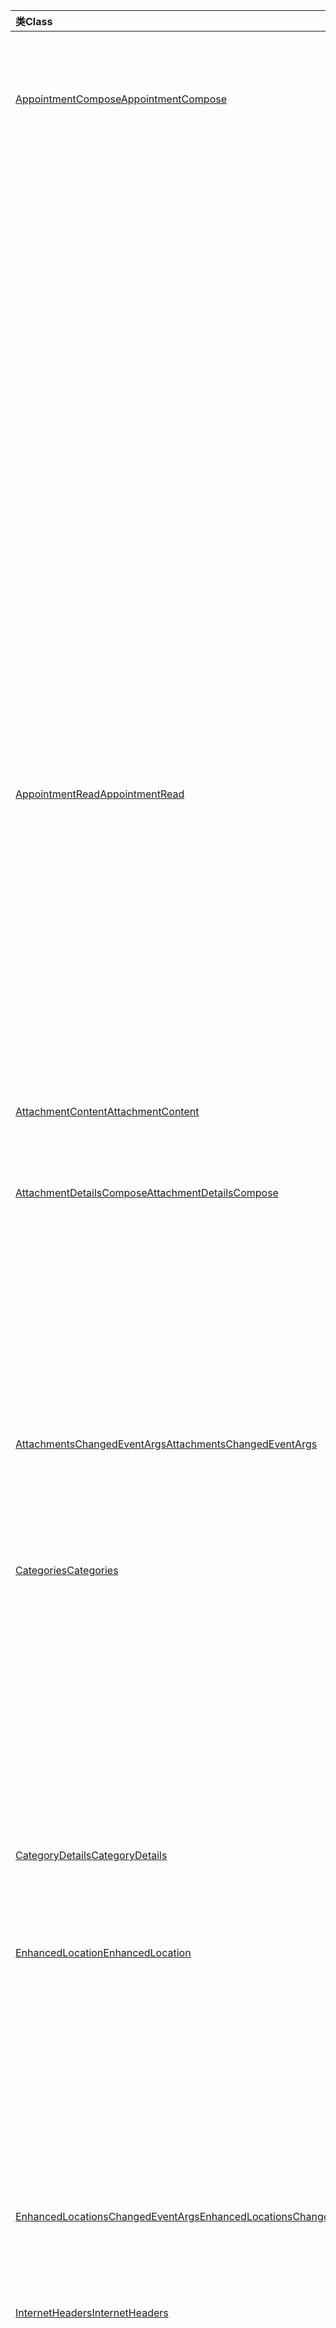 | <span data-ttu-id="2f492-101">类</span><span class="sxs-lookup"><span data-stu-id="2f492-101">Class</span></span> | <span data-ttu-id="2f492-102">域</span><span class="sxs-lookup"><span data-stu-id="2f492-102">Fields</span></span> | <span data-ttu-id="2f492-103">说明</span><span class="sxs-lookup"><span data-stu-id="2f492-103">Description</span></span> |
|:---|:---|:---|
|[<span data-ttu-id="2f492-104">AppointmentCompose</span><span class="sxs-lookup"><span data-stu-id="2f492-104">AppointmentCompose</span></span>](/javascript/api/outlook/outlook.appointmentcompose)|[<span data-ttu-id="2f492-105">addFileAttachmentFromBase64Async (base64File： string， attachmentName： string， options？： Office.AsyncContextOptions & { isInline： boolean }， callback？： (asyncResult： Office.AsyncResult <string>) => void) </span><span class="sxs-lookup"><span data-stu-id="2f492-105">addFileAttachmentFromBase64Async(base64File: string, attachmentName: string, options?: Office.AsyncContextOptions &  { isInline: boolean }, callback?: (asyncResult: Office.AsyncResult<string>) => void)</span></span>](/javascript/api/outlook/outlook.appointmentcompose#addfileattachmentfrombase64async-base64file--attachmentname--options--isinline--callback--asyncresult-)|<span data-ttu-id="2f492-106">将文件作为附件添加到邮件或约会。</span><span class="sxs-lookup"><span data-stu-id="2f492-106">Adds a file to a message or appointment as an attachment.</span></span>|
||[<span data-ttu-id="2f492-107">categories</span><span class="sxs-lookup"><span data-stu-id="2f492-107">categories</span></span>](/javascript/api/outlook/outlook.appointmentcompose#categories)|<span data-ttu-id="2f492-108">获取一个对象，该对象提供用于管理项目类别的方法。</span><span class="sxs-lookup"><span data-stu-id="2f492-108">Gets an object that provides methods for managing the item's categories.</span></span>|
||[<span data-ttu-id="2f492-109">enhancedLocation</span><span class="sxs-lookup"><span data-stu-id="2f492-109">enhancedLocation</span></span>](/javascript/api/outlook/outlook.appointmentcompose#enhancedlocation)|<span data-ttu-id="2f492-110">获取或设置约会的位置。</span><span class="sxs-lookup"><span data-stu-id="2f492-110">Gets or sets the locations of the appointment.</span></span>|
||[<span data-ttu-id="2f492-111">getAttachmentContentAsync (attachmentId： string， options？： Office.AsyncContextOptions， callback？： (asyncResult： Office.AsyncResult <AttachmentContent>) => void) </span><span class="sxs-lookup"><span data-stu-id="2f492-111">getAttachmentContentAsync(attachmentId: string, options?: Office.AsyncContextOptions, callback?: (asyncResult: Office.AsyncResult<AttachmentContent>) => void)</span></span>](/javascript/api/outlook/outlook.appointmentcompose#getattachmentcontentasync-attachmentid--options--callback--asyncresult-)|<span data-ttu-id="2f492-112">从邮件或约会获取附件，并作为对象 `AttachmentContent` 返回。</span><span class="sxs-lookup"><span data-stu-id="2f492-112">Gets an attachment from a message or appointment and returns it as an `AttachmentContent` object.</span></span>|
||<span data-ttu-id="2f492-113">[getAttachmentsAsync (选项？： Office.AsyncContextOptions， callback？： (asyncResult： Office.AsyncResult<AttachmentDetailsCompose[]>) => void) ](/javascript/api/outlook/outlook.appointmentcompose#getattachmentsasync-options--callback--asyncresult-)</span><span class="sxs-lookup"><span data-stu-id="2f492-113">[getAttachmentsAsync(options?: Office.AsyncContextOptions, callback?: (asyncResult: Office.AsyncResult<AttachmentDetailsCompose[]>) => void)](/javascript/api/outlook/outlook.appointmentcompose#getattachmentsasync-options--callback--asyncresult-)</span></span>|<span data-ttu-id="2f492-114">获取项目的附件作为数组。</span><span class="sxs-lookup"><span data-stu-id="2f492-114">Gets the item's attachments as an array.</span></span>|
||[<span data-ttu-id="2f492-115">getItemIdAsync (回调： (asyncResult： Office.AsyncResult) <string> => void) </span><span class="sxs-lookup"><span data-stu-id="2f492-115">getItemIdAsync(callback: (asyncResult: Office.AsyncResult<string>) => void)</span></span>](/javascript/api/outlook/outlook.appointmentcompose#getitemidasync-callback--asyncresult-)|<span data-ttu-id="2f492-116">异步获取已保存项目的 ID。</span><span class="sxs-lookup"><span data-stu-id="2f492-116">Asynchronously gets the ID of a saved item.</span></span>|
||[<span data-ttu-id="2f492-117">getItemIdAsync (选项：Office.AsyncContextOptions，回调： (asyncResult： Office.AsyncResult) <string> => void) </span><span class="sxs-lookup"><span data-stu-id="2f492-117">getItemIdAsync(options: Office.AsyncContextOptions, callback: (asyncResult: Office.AsyncResult<string>) => void)</span></span>](/javascript/api/outlook/outlook.appointmentcompose#getitemidasync-options--callback--asyncresult-)|<span data-ttu-id="2f492-118">异步获取已保存项目的 ID。</span><span class="sxs-lookup"><span data-stu-id="2f492-118">Asynchronously gets the ID of a saved item.</span></span>|
||[<span data-ttu-id="2f492-119">getSharedPropertiesAsync (回调： (asyncResult： Office.AsyncResult <SharedProperties>) => void) </span><span class="sxs-lookup"><span data-stu-id="2f492-119">getSharedPropertiesAsync(callback: (asyncResult: Office.AsyncResult<SharedProperties>) => void)</span></span>](/javascript/api/outlook/outlook.appointmentcompose#getsharedpropertiesasync-callback--asyncresult-)|<span data-ttu-id="2f492-120">获取共享文件夹中约会或邮件的属性。</span><span class="sxs-lookup"><span data-stu-id="2f492-120">Gets the properties of an appointment or message in a shared folder.</span></span>|
||[<span data-ttu-id="2f492-121">getSharedPropertiesAsync (选项：Office.AsyncContextOptions，回调： (asyncResult： Office.AsyncResult <SharedProperties>) => void) </span><span class="sxs-lookup"><span data-stu-id="2f492-121">getSharedPropertiesAsync(options: Office.AsyncContextOptions, callback: (asyncResult: Office.AsyncResult<SharedProperties>) => void)</span></span>](/javascript/api/outlook/outlook.appointmentcompose#getsharedpropertiesasync-options--callback--asyncresult-)|<span data-ttu-id="2f492-122">获取共享文件夹中约会或邮件的属性。</span><span class="sxs-lookup"><span data-stu-id="2f492-122">Gets the properties of an appointment or message in a shared folder.</span></span>|
|[<span data-ttu-id="2f492-123">AppointmentRead</span><span class="sxs-lookup"><span data-stu-id="2f492-123">AppointmentRead</span></span>](/javascript/api/outlook/outlook.appointmentread)|[<span data-ttu-id="2f492-124">categories</span><span class="sxs-lookup"><span data-stu-id="2f492-124">categories</span></span>](/javascript/api/outlook/outlook.appointmentread#categories)|<span data-ttu-id="2f492-125">获取一个对象，该对象提供用于管理项目类别的方法。</span><span class="sxs-lookup"><span data-stu-id="2f492-125">Gets an object that provides methods for managing the item's categories.</span></span>|
||[<span data-ttu-id="2f492-126">enhancedLocation</span><span class="sxs-lookup"><span data-stu-id="2f492-126">enhancedLocation</span></span>](/javascript/api/outlook/outlook.appointmentread#enhancedlocation)|<span data-ttu-id="2f492-127">获取约会的位置。</span><span class="sxs-lookup"><span data-stu-id="2f492-127">Gets the locations of an appointment.</span></span>|
||[<span data-ttu-id="2f492-128">getAttachmentContentAsync (attachmentId： string， options？： Office.AsyncContextOptions， callback？： (asyncResult： Office.AsyncResult <AttachmentContent>) => void) </span><span class="sxs-lookup"><span data-stu-id="2f492-128">getAttachmentContentAsync(attachmentId: string, options?: Office.AsyncContextOptions, callback?: (asyncResult: Office.AsyncResult<AttachmentContent>) => void)</span></span>](/javascript/api/outlook/outlook.appointmentread#getattachmentcontentasync-attachmentid--options--callback--asyncresult-)|<span data-ttu-id="2f492-129">从邮件或约会获取附件，并作为对象 `AttachmentContent` 返回。</span><span class="sxs-lookup"><span data-stu-id="2f492-129">Gets an attachment from a message or appointment and returns it as an `AttachmentContent` object.</span></span>|
||[<span data-ttu-id="2f492-130">getSharedPropertiesAsync (回调： (asyncResult： Office.AsyncResult <SharedProperties>) => void) </span><span class="sxs-lookup"><span data-stu-id="2f492-130">getSharedPropertiesAsync(callback: (asyncResult: Office.AsyncResult<SharedProperties>) => void)</span></span>](/javascript/api/outlook/outlook.appointmentread#getsharedpropertiesasync-callback--asyncresult-)|<span data-ttu-id="2f492-131">获取共享文件夹中约会或邮件的属性。</span><span class="sxs-lookup"><span data-stu-id="2f492-131">Gets the properties of an appointment or message in a shared folder.</span></span>|
||[<span data-ttu-id="2f492-132">getSharedPropertiesAsync (选项：Office.AsyncContextOptions，回调： (asyncResult： Office.AsyncResult <SharedProperties>) => void) </span><span class="sxs-lookup"><span data-stu-id="2f492-132">getSharedPropertiesAsync(options: Office.AsyncContextOptions, callback: (asyncResult: Office.AsyncResult<SharedProperties>) => void)</span></span>](/javascript/api/outlook/outlook.appointmentread#getsharedpropertiesasync-options--callback--asyncresult-)|<span data-ttu-id="2f492-133">获取共享文件夹中约会或邮件的属性。</span><span class="sxs-lookup"><span data-stu-id="2f492-133">Gets the properties of an appointment or message in a shared folder.</span></span>|
|[<span data-ttu-id="2f492-134">AttachmentContent</span><span class="sxs-lookup"><span data-stu-id="2f492-134">AttachmentContent</span></span>](/javascript/api/outlook/outlook.attachmentcontent)|[<span data-ttu-id="2f492-135">content</span><span class="sxs-lookup"><span data-stu-id="2f492-135">content</span></span>](/javascript/api/outlook/outlook.attachmentcontent#content)|<span data-ttu-id="2f492-136">作为字符串的附件内容。</span><span class="sxs-lookup"><span data-stu-id="2f492-136">The content of an attachment as a string.</span></span>|
||[<span data-ttu-id="2f492-137">format</span><span class="sxs-lookup"><span data-stu-id="2f492-137">format</span></span>](/javascript/api/outlook/outlook.attachmentcontent#format)|<span data-ttu-id="2f492-138">用于附件内容的字符串格式。</span><span class="sxs-lookup"><span data-stu-id="2f492-138">The string format to use for an attachment's content.</span></span>|
|[<span data-ttu-id="2f492-139">AttachmentDetailsCompose</span><span class="sxs-lookup"><span data-stu-id="2f492-139">AttachmentDetailsCompose</span></span>](/javascript/api/outlook/outlook.attachmentdetailscompose)|[<span data-ttu-id="2f492-140">attachmentType</span><span class="sxs-lookup"><span data-stu-id="2f492-140">attachmentType</span></span>](/javascript/api/outlook/outlook.attachmentdetailscompose#attachmenttype)|<span data-ttu-id="2f492-141">获取一个指示附件类型的值。</span><span class="sxs-lookup"><span data-stu-id="2f492-141">Gets a value that indicates the type of an attachment.</span></span>|
||[<span data-ttu-id="2f492-142">id</span><span class="sxs-lookup"><span data-stu-id="2f492-142">id</span></span>](/javascript/api/outlook/outlook.attachmentdetailscompose#id)|<span data-ttu-id="2f492-143">获取附件的索引。</span><span class="sxs-lookup"><span data-stu-id="2f492-143">Gets the index of the attachment.</span></span>|
||[<span data-ttu-id="2f492-144">isInline</span><span class="sxs-lookup"><span data-stu-id="2f492-144">isInline</span></span>](/javascript/api/outlook/outlook.attachmentdetailscompose#isinline)|<span data-ttu-id="2f492-145">获取指示是否应在项目正文中显示附件的值。</span><span class="sxs-lookup"><span data-stu-id="2f492-145">Gets a value that indicates whether the attachment should be displayed in the body of the item.</span></span>|
||[<span data-ttu-id="2f492-146">名称</span><span class="sxs-lookup"><span data-stu-id="2f492-146">name</span></span>](/javascript/api/outlook/outlook.attachmentdetailscompose#name)|<span data-ttu-id="2f492-147">获取附件的名称。</span><span class="sxs-lookup"><span data-stu-id="2f492-147">Gets the name of the attachment.</span></span>|
||[<span data-ttu-id="2f492-148">size</span><span class="sxs-lookup"><span data-stu-id="2f492-148">size</span></span>](/javascript/api/outlook/outlook.attachmentdetailscompose#size)|<span data-ttu-id="2f492-149">获取以字节为单位的附件大小。</span><span class="sxs-lookup"><span data-stu-id="2f492-149">Gets the size of the attachment in bytes.</span></span>|
||[<span data-ttu-id="2f492-150">url</span><span class="sxs-lookup"><span data-stu-id="2f492-150">url</span></span>](/javascript/api/outlook/outlook.attachmentdetailscompose#url)|<span data-ttu-id="2f492-151">获取附件的 URL（如果其类型为 `MailboxEnums.AttachmentType.Cloud` 。</span><span class="sxs-lookup"><span data-stu-id="2f492-151">Gets the url of the attachment if its type is `MailboxEnums.AttachmentType.Cloud`.</span></span>|
|[<span data-ttu-id="2f492-152">AttachmentsChangedEventArgs</span><span class="sxs-lookup"><span data-stu-id="2f492-152">AttachmentsChangedEventArgs</span></span>](/javascript/api/outlook/outlook.attachmentschangedeventargs)|[<span data-ttu-id="2f492-153">attachmentDetails</span><span class="sxs-lookup"><span data-stu-id="2f492-153">attachmentDetails</span></span>](/javascript/api/outlook/outlook.attachmentschangedeventargs#attachmentdetails)||
||[<span data-ttu-id="2f492-154">attachmentStatus</span><span class="sxs-lookup"><span data-stu-id="2f492-154">attachmentStatus</span></span>](/javascript/api/outlook/outlook.attachmentschangedeventargs#attachmentstatus)|<span data-ttu-id="2f492-155">获取附件是已添加还是已删除。</span><span class="sxs-lookup"><span data-stu-id="2f492-155">Gets whether the attachments were added or removed.</span></span>|
||[<span data-ttu-id="2f492-156">type</span><span class="sxs-lookup"><span data-stu-id="2f492-156">type</span></span>](/javascript/api/outlook/outlook.attachmentschangedeventargs#type)|<span data-ttu-id="2f492-157">获取事件的类型。</span><span class="sxs-lookup"><span data-stu-id="2f492-157">Gets the type of the event.</span></span>|
|[<span data-ttu-id="2f492-158">Categories</span><span class="sxs-lookup"><span data-stu-id="2f492-158">Categories</span></span>](/javascript/api/outlook/outlook.categories)|<span data-ttu-id="2f492-159">[addAsync (类别： string[]， options？： Office.AsyncContextOptions， callback？： (asyncResult： Office.AsyncResult <void>) => void) ](/javascript/api/outlook/outlook.categories#addasync-categories--options--callback--asyncresult-)</span><span class="sxs-lookup"><span data-stu-id="2f492-159">[addAsync(categories: string[], options?: Office.AsyncContextOptions, callback?: (asyncResult: Office.AsyncResult<void>) => void)](/javascript/api/outlook/outlook.categories#addasync-categories--options--callback--asyncresult-)</span></span>|<span data-ttu-id="2f492-160">向项目添加类别。</span><span class="sxs-lookup"><span data-stu-id="2f492-160">Adds categories to an item.</span></span>|
||<span data-ttu-id="2f492-161">[getAsync (： (asyncResult： Office.AsyncResult<CategoryDetails[]>) => void) ](/javascript/api/outlook/outlook.categories#getasync-callback--asyncresult-)</span><span class="sxs-lookup"><span data-stu-id="2f492-161">[getAsync(callback: (asyncResult: Office.AsyncResult<CategoryDetails[]>) => void)](/javascript/api/outlook/outlook.categories#getasync-callback--asyncresult-)</span></span>|<span data-ttu-id="2f492-162">获取项目的类别。</span><span class="sxs-lookup"><span data-stu-id="2f492-162">Gets an item's categories.</span></span>|
||<span data-ttu-id="2f492-163">[getAsync (选项： Office.AsyncContextOptions， callback： (asyncResult： Office.AsyncResult<CategoryDetails[]>) => void) ](/javascript/api/outlook/outlook.categories#getasync-options--callback--asyncresult-)</span><span class="sxs-lookup"><span data-stu-id="2f492-163">[getAsync(options: Office.AsyncContextOptions, callback: (asyncResult: Office.AsyncResult<CategoryDetails[]>) => void)](/javascript/api/outlook/outlook.categories#getasync-options--callback--asyncresult-)</span></span>|<span data-ttu-id="2f492-164">获取项目的类别。</span><span class="sxs-lookup"><span data-stu-id="2f492-164">Gets an item's categories.</span></span>|
||<span data-ttu-id="2f492-165">[removeAsync (categories： string[]， options？： Office.AsyncContextOptions， callback？： (asyncResult： Office.AsyncResult <void>) => void) ](/javascript/api/outlook/outlook.categories#removeasync-categories--options--callback--asyncresult-)</span><span class="sxs-lookup"><span data-stu-id="2f492-165">[removeAsync(categories: string[], options?: Office.AsyncContextOptions, callback?: (asyncResult: Office.AsyncResult<void>) => void)](/javascript/api/outlook/outlook.categories#removeasync-categories--options--callback--asyncresult-)</span></span>|<span data-ttu-id="2f492-166">从项目中删除类别。</span><span class="sxs-lookup"><span data-stu-id="2f492-166">Removes categories from an item.</span></span>|
|[<span data-ttu-id="2f492-167">CategoryDetails</span><span class="sxs-lookup"><span data-stu-id="2f492-167">CategoryDetails</span></span>](/javascript/api/outlook/outlook.categorydetails)|[<span data-ttu-id="2f492-168">color</span><span class="sxs-lookup"><span data-stu-id="2f492-168">color</span></span>](/javascript/api/outlook/outlook.categorydetails#color)|<span data-ttu-id="2f492-169">类别的颜色。</span><span class="sxs-lookup"><span data-stu-id="2f492-169">The color of the category.</span></span>|
||[<span data-ttu-id="2f492-170">displayName</span><span class="sxs-lookup"><span data-stu-id="2f492-170">displayName</span></span>](/javascript/api/outlook/outlook.categorydetails#displayname)|<span data-ttu-id="2f492-171">类别的名称。</span><span class="sxs-lookup"><span data-stu-id="2f492-171">The name of the category.</span></span>|
|[<span data-ttu-id="2f492-172">EnhancedLocation</span><span class="sxs-lookup"><span data-stu-id="2f492-172">EnhancedLocation</span></span>](/javascript/api/outlook/outlook.enhancedlocation)|<span data-ttu-id="2f492-173">[addAsync (locationIdentifiers： LocationIdentifier[]， options？： Office.AsyncContextOptions， callback？： (asyncResult： Office.AsyncResult <void>) => void) ](/javascript/api/outlook/outlook.enhancedlocation#addasync-locationidentifiers--options--callback--asyncresult-)</span><span class="sxs-lookup"><span data-stu-id="2f492-173">[addAsync(locationIdentifiers: LocationIdentifier[], options?: Office.AsyncContextOptions, callback?: (asyncResult: Office.AsyncResult<void>) => void)](/javascript/api/outlook/outlook.enhancedlocation#addasync-locationidentifiers--options--callback--asyncresult-)</span></span>|<span data-ttu-id="2f492-174">添加到与约会关联的位置集。</span><span class="sxs-lookup"><span data-stu-id="2f492-174">Adds to the set of locations associated with the appointment.</span></span>|
||<span data-ttu-id="2f492-175">[getAsync (选项？： Office.AsyncContextOptions， callback？： (asyncResult： Office.AsyncResult<LocationDetails[]>) => void) ](/javascript/api/outlook/outlook.enhancedlocation#getasync-options--callback--asyncresult-)</span><span class="sxs-lookup"><span data-stu-id="2f492-175">[getAsync(options?: Office.AsyncContextOptions, callback?: (asyncResult: Office.AsyncResult<LocationDetails[]>) => void)](/javascript/api/outlook/outlook.enhancedlocation#getasync-options--callback--asyncresult-)</span></span>|<span data-ttu-id="2f492-176">获取与约会关联的位置集。</span><span class="sxs-lookup"><span data-stu-id="2f492-176">Gets the set of locations associated with the appointment.</span></span>|
||<span data-ttu-id="2f492-177">[removeAsync (locationIdentifiers： LocationIdentifier[]， options？： Office.AsyncContextOptions， callback？： (asyncResult： Office.AsyncResult <void>) => void) ](/javascript/api/outlook/outlook.enhancedlocation#removeasync-locationidentifiers--options--callback--asyncresult-)</span><span class="sxs-lookup"><span data-stu-id="2f492-177">[removeAsync(locationIdentifiers: LocationIdentifier[], options?: Office.AsyncContextOptions, callback?: (asyncResult: Office.AsyncResult<void>) => void)](/javascript/api/outlook/outlook.enhancedlocation#removeasync-locationidentifiers--options--callback--asyncresult-)</span></span>|<span data-ttu-id="2f492-178">删除与约会关联的位置集。</span><span class="sxs-lookup"><span data-stu-id="2f492-178">Removes the set of locations associated with the appointment.</span></span>|
|[<span data-ttu-id="2f492-179">EnhancedLocationsChangedEventArgs</span><span class="sxs-lookup"><span data-stu-id="2f492-179">EnhancedLocationsChangedEventArgs</span></span>](/javascript/api/outlook/outlook.enhancedlocationschangedeventargs)|[<span data-ttu-id="2f492-180">enhancedLocations</span><span class="sxs-lookup"><span data-stu-id="2f492-180">enhancedLocations</span></span>](/javascript/api/outlook/outlook.enhancedlocationschangedeventargs#enhancedlocations)|<span data-ttu-id="2f492-181">获取增强位置集。</span><span class="sxs-lookup"><span data-stu-id="2f492-181">Gets the set of enhanced locations.</span></span>|
||[<span data-ttu-id="2f492-182">type</span><span class="sxs-lookup"><span data-stu-id="2f492-182">type</span></span>](/javascript/api/outlook/outlook.enhancedlocationschangedeventargs#type)|<span data-ttu-id="2f492-183">获取事件的类型。</span><span class="sxs-lookup"><span data-stu-id="2f492-183">Gets the type of the event.</span></span>|
|[<span data-ttu-id="2f492-184">InternetHeaders</span><span class="sxs-lookup"><span data-stu-id="2f492-184">InternetHeaders</span></span>](/javascript/api/outlook/outlook.internetheaders)|<span data-ttu-id="2f492-185">[getAsync (： string[]， options？： Office.AsyncContextOptions， callback？： (asyncResult： Office.AsyncResult <InternetHeaders>) => void) ](/javascript/api/outlook/outlook.internetheaders#getasync-names--options--callback--asyncresult-)</span><span class="sxs-lookup"><span data-stu-id="2f492-185">[getAsync(names: string[], options?: Office.AsyncContextOptions, callback?: (asyncResult: Office.AsyncResult<InternetHeaders>) => void)](/javascript/api/outlook/outlook.internetheaders#getasync-names--options--callback--asyncresult-)</span></span>|<span data-ttu-id="2f492-186">如果给定一组 Internet 标头名称，此方法将返回包含这些 Internet 标头及其值的字典。</span><span class="sxs-lookup"><span data-stu-id="2f492-186">Given an array of internet header names, this method returns a dictionary containing those internet headers and their values.</span></span>|
||<span data-ttu-id="2f492-187">[removeAsync (： string[]， options？： Office.AsyncContextOptions， callback？： (asyncResult： Office.AsyncResult <InternetHeaders>) => void) ](/javascript/api/outlook/outlook.internetheaders#removeasync-names--options--callback--asyncresult-)</span><span class="sxs-lookup"><span data-stu-id="2f492-187">[removeAsync(names: string[], options?: Office.AsyncContextOptions, callback?: (asyncResult: Office.AsyncResult<InternetHeaders>) => void)](/javascript/api/outlook/outlook.internetheaders#removeasync-names--options--callback--asyncresult-)</span></span>|<span data-ttu-id="2f492-188">如果给定一组 Internet 标头名称，此方法将删除 Internet 标头集合中的指定标头。</span><span class="sxs-lookup"><span data-stu-id="2f492-188">Given an array of internet header names, this method removes the specified headers from the internet header collection.</span></span>|
||[<span data-ttu-id="2f492-189">setAsync (标头： 对象， 选项？： Office.AsyncContextOptions， callback？： (asyncResult： Office.AsyncResult <void>) => void) </span><span class="sxs-lookup"><span data-stu-id="2f492-189">setAsync(headers: Object, options?: Office.AsyncContextOptions, callback?: (asyncResult: Office.AsyncResult<void>) => void)</span></span>](/javascript/api/outlook/outlook.internetheaders#setasync-headers--options--callback--asyncresult-)|<span data-ttu-id="2f492-190">将指定的 Internet 标头设置为指定的值。</span><span class="sxs-lookup"><span data-stu-id="2f492-190">Sets the specified internet headers to the specified values.</span></span>|
|[<span data-ttu-id="2f492-191">LocationDetails</span><span class="sxs-lookup"><span data-stu-id="2f492-191">LocationDetails</span></span>](/javascript/api/outlook/outlook.locationdetails)|[<span data-ttu-id="2f492-192">displayName</span><span class="sxs-lookup"><span data-stu-id="2f492-192">displayName</span></span>](/javascript/api/outlook/outlook.locationdetails#displayname)|<span data-ttu-id="2f492-193">位置显示名称。</span><span class="sxs-lookup"><span data-stu-id="2f492-193">The location's display name.</span></span>|
||[<span data-ttu-id="2f492-194">emailAddress</span><span class="sxs-lookup"><span data-stu-id="2f492-194">emailAddress</span></span>](/javascript/api/outlook/outlook.locationdetails#emailaddress)|<span data-ttu-id="2f492-195">与位置关联的电子邮件地址。</span><span class="sxs-lookup"><span data-stu-id="2f492-195">The email address associated with the location.</span></span>|
||[<span data-ttu-id="2f492-196">locationIdentifier</span><span class="sxs-lookup"><span data-stu-id="2f492-196">locationIdentifier</span></span>](/javascript/api/outlook/outlook.locationdetails#locationidentifier)|<span data-ttu-id="2f492-197">`LocationIdentifier`位置的位置。</span><span class="sxs-lookup"><span data-stu-id="2f492-197">The `LocationIdentifier` of the location.</span></span>|
|[<span data-ttu-id="2f492-198">LocationIdentifier</span><span class="sxs-lookup"><span data-stu-id="2f492-198">LocationIdentifier</span></span>](/javascript/api/outlook/outlook.locationidentifier)|[<span data-ttu-id="2f492-199">id</span><span class="sxs-lookup"><span data-stu-id="2f492-199">id</span></span>](/javascript/api/outlook/outlook.locationidentifier#id)|<span data-ttu-id="2f492-200">位置的唯一 ID。</span><span class="sxs-lookup"><span data-stu-id="2f492-200">The location's unique ID.</span></span>|
||[<span data-ttu-id="2f492-201">type</span><span class="sxs-lookup"><span data-stu-id="2f492-201">type</span></span>](/javascript/api/outlook/outlook.locationidentifier#type)|<span data-ttu-id="2f492-202">位置的类型。</span><span class="sxs-lookup"><span data-stu-id="2f492-202">The location's type.</span></span>|
|[<span data-ttu-id="2f492-203">邮箱</span><span class="sxs-lookup"><span data-stu-id="2f492-203">Mailbox</span></span>](/javascript/api/outlook/outlook.mailbox)|[<span data-ttu-id="2f492-204">masterCategories</span><span class="sxs-lookup"><span data-stu-id="2f492-204">masterCategories</span></span>](/javascript/api/outlook/outlook.mailbox#mastercategories)|<span data-ttu-id="2f492-205">获取一个对象，该对象提供用于管理与邮箱关联的类别主列表的方法。</span><span class="sxs-lookup"><span data-stu-id="2f492-205">Gets an object that provides methods to manage the categories master list associated with a mailbox.</span></span>|
|[<span data-ttu-id="2f492-206">MasterCategories</span><span class="sxs-lookup"><span data-stu-id="2f492-206">MasterCategories</span></span>](/javascript/api/outlook/outlook.mastercategories)|<span data-ttu-id="2f492-207">[addAsync (类别： CategoryDetails[]， options？： Office.AsyncContextOptions， callback？： (asyncResult： Office.AsyncResult <void>) => void) ](/javascript/api/outlook/outlook.mastercategories#addasync-categories--options--callback--asyncresult-)</span><span class="sxs-lookup"><span data-stu-id="2f492-207">[addAsync(categories: CategoryDetails[], options?: Office.AsyncContextOptions, callback?: (asyncResult: Office.AsyncResult<void>) => void)](/javascript/api/outlook/outlook.mastercategories#addasync-categories--options--callback--asyncresult-)</span></span>|<span data-ttu-id="2f492-208">将类别添加到邮箱的主列表。</span><span class="sxs-lookup"><span data-stu-id="2f492-208">Adds categories to the master list on a mailbox.</span></span>|
||<span data-ttu-id="2f492-209">[getAsync (： (asyncResult： Office.AsyncResult<CategoryDetails[]>) => void) ](/javascript/api/outlook/outlook.mastercategories#getasync-callback--asyncresult-)</span><span class="sxs-lookup"><span data-stu-id="2f492-209">[getAsync(callback: (asyncResult: Office.AsyncResult<CategoryDetails[]>) => void)](/javascript/api/outlook/outlook.mastercategories#getasync-callback--asyncresult-)</span></span>|<span data-ttu-id="2f492-210">获取邮箱上的类别主列表。</span><span class="sxs-lookup"><span data-stu-id="2f492-210">Gets the master list of categories on a mailbox.</span></span>|
||<span data-ttu-id="2f492-211">[getAsync (选项： Office.AsyncContextOptions， callback： (asyncResult： Office.AsyncResult<CategoryDetails[]>) => void) ](/javascript/api/outlook/outlook.mastercategories#getasync-options--callback--asyncresult-)</span><span class="sxs-lookup"><span data-stu-id="2f492-211">[getAsync(options: Office.AsyncContextOptions, callback: (asyncResult: Office.AsyncResult<CategoryDetails[]>) => void)](/javascript/api/outlook/outlook.mastercategories#getasync-options--callback--asyncresult-)</span></span>|<span data-ttu-id="2f492-212">获取邮箱上的类别主列表。</span><span class="sxs-lookup"><span data-stu-id="2f492-212">Gets the master list of categories on a mailbox.</span></span>|
||<span data-ttu-id="2f492-213">[removeAsync (categories： string[]， options？： Office.AsyncContextOptions， callback？： (asyncResult： Office.AsyncResult <void>) => void) ](/javascript/api/outlook/outlook.mastercategories#removeasync-categories--options--callback--asyncresult-)</span><span class="sxs-lookup"><span data-stu-id="2f492-213">[removeAsync(categories: string[], options?: Office.AsyncContextOptions, callback?: (asyncResult: Office.AsyncResult<void>) => void)](/javascript/api/outlook/outlook.mastercategories#removeasync-categories--options--callback--asyncresult-)</span></span>|<span data-ttu-id="2f492-214">从邮箱的主列表中删除类别。</span><span class="sxs-lookup"><span data-stu-id="2f492-214">Removes categories from the master list on a mailbox.</span></span>|
|[<span data-ttu-id="2f492-215">MessageCompose</span><span class="sxs-lookup"><span data-stu-id="2f492-215">MessageCompose</span></span>](/javascript/api/outlook/outlook.messagecompose)|[<span data-ttu-id="2f492-216">addFileAttachmentFromBase64Async (base64File： string， attachmentName： string， options？： Office.AsyncContextOptions & { isInline： boolean }， callback？： (asyncResult： Office.AsyncResult <string>) => void) </span><span class="sxs-lookup"><span data-stu-id="2f492-216">addFileAttachmentFromBase64Async(base64File: string, attachmentName: string, options?: Office.AsyncContextOptions & { isInline: boolean }, callback?: (asyncResult: Office.AsyncResult<string>) => void)</span></span>](/javascript/api/outlook/outlook.messagecompose#addfileattachmentfrombase64async-base64file--attachmentname--options--isinline--callback--asyncresult-)|<span data-ttu-id="2f492-217">将文件作为附件添加到邮件或约会。</span><span class="sxs-lookup"><span data-stu-id="2f492-217">Adds a file to a message or appointment as an attachment.</span></span>|
||[<span data-ttu-id="2f492-218">categories</span><span class="sxs-lookup"><span data-stu-id="2f492-218">categories</span></span>](/javascript/api/outlook/outlook.messagecompose#categories)|<span data-ttu-id="2f492-219">获取一个对象，该对象提供用于管理项目类别的方法。</span><span class="sxs-lookup"><span data-stu-id="2f492-219">Gets an object that provides methods for managing the item's categories.</span></span>|
||[<span data-ttu-id="2f492-220">getAttachmentContentAsync (attachmentId： string， options？： Office.AsyncContextOptions， callback？： (asyncResult： Office.AsyncResult <AttachmentContent>) => void) </span><span class="sxs-lookup"><span data-stu-id="2f492-220">getAttachmentContentAsync(attachmentId: string, options?: Office.AsyncContextOptions, callback?: (asyncResult: Office.AsyncResult<AttachmentContent>) => void)</span></span>](/javascript/api/outlook/outlook.messagecompose#getattachmentcontentasync-attachmentid--options--callback--asyncresult-)|<span data-ttu-id="2f492-221">从邮件或约会获取附件，并作为对象 `AttachmentContent` 返回。</span><span class="sxs-lookup"><span data-stu-id="2f492-221">Gets an attachment from a message or appointment and returns it as an `AttachmentContent` object.</span></span>|
||<span data-ttu-id="2f492-222">[getAttachmentsAsync (选项？： Office.AsyncContextOptions， callback？： (asyncResult： Office.AsyncResult<AttachmentDetailsCompose[]>) => void) ](/javascript/api/outlook/outlook.messagecompose#getattachmentsasync-options--callback--asyncresult-)</span><span class="sxs-lookup"><span data-stu-id="2f492-222">[getAttachmentsAsync(options?: Office.AsyncContextOptions, callback?: (asyncResult: Office.AsyncResult<AttachmentDetailsCompose[]>) => void)](/javascript/api/outlook/outlook.messagecompose#getattachmentsasync-options--callback--asyncresult-)</span></span>|<span data-ttu-id="2f492-223">获取项目的附件作为数组。</span><span class="sxs-lookup"><span data-stu-id="2f492-223">Gets the item's attachments as an array.</span></span>|
||[<span data-ttu-id="2f492-224">getItemIdAsync (回调： (asyncResult： Office.AsyncResult) <string> => void) </span><span class="sxs-lookup"><span data-stu-id="2f492-224">getItemIdAsync(callback: (asyncResult: Office.AsyncResult<string>) => void)</span></span>](/javascript/api/outlook/outlook.messagecompose#getitemidasync-callback--asyncresult-)|<span data-ttu-id="2f492-225">异步获取已保存项目的 ID。</span><span class="sxs-lookup"><span data-stu-id="2f492-225">Asynchronously gets the ID of a saved item.</span></span>|
||[<span data-ttu-id="2f492-226">getItemIdAsync (选项：Office.AsyncContextOptions，回调： (asyncResult： Office.AsyncResult) <string> => void) </span><span class="sxs-lookup"><span data-stu-id="2f492-226">getItemIdAsync(options: Office.AsyncContextOptions, callback: (asyncResult: Office.AsyncResult<string>) => void)</span></span>](/javascript/api/outlook/outlook.messagecompose#getitemidasync-options--callback--asyncresult-)|<span data-ttu-id="2f492-227">异步获取已保存项目的 ID。</span><span class="sxs-lookup"><span data-stu-id="2f492-227">Asynchronously gets the ID of a saved item.</span></span>|
||[<span data-ttu-id="2f492-228">getSharedPropertiesAsync (回调： (asyncResult： Office.AsyncResult <SharedProperties>) => void) </span><span class="sxs-lookup"><span data-stu-id="2f492-228">getSharedPropertiesAsync(callback: (asyncResult: Office.AsyncResult<SharedProperties>) => void)</span></span>](/javascript/api/outlook/outlook.messagecompose#getsharedpropertiesasync-callback--asyncresult-)|<span data-ttu-id="2f492-229">获取共享文件夹中约会或邮件的属性。</span><span class="sxs-lookup"><span data-stu-id="2f492-229">Gets the properties of an appointment or message in a shared folder.</span></span>|
||[<span data-ttu-id="2f492-230">getSharedPropertiesAsync (选项：Office.AsyncContextOptions，回调： (asyncResult： Office.AsyncResult <SharedProperties>) => void) </span><span class="sxs-lookup"><span data-stu-id="2f492-230">getSharedPropertiesAsync(options: Office.AsyncContextOptions, callback: (asyncResult: Office.AsyncResult<SharedProperties>) => void)</span></span>](/javascript/api/outlook/outlook.messagecompose#getsharedpropertiesasync-options--callback--asyncresult-)|<span data-ttu-id="2f492-231">获取共享文件夹中约会或邮件的属性。</span><span class="sxs-lookup"><span data-stu-id="2f492-231">Gets the properties of an appointment or message in a shared folder.</span></span>|
||[<span data-ttu-id="2f492-232">internetHeaders</span><span class="sxs-lookup"><span data-stu-id="2f492-232">internetHeaders</span></span>](/javascript/api/outlook/outlook.messagecompose#internetheaders)|<span data-ttu-id="2f492-233">获取或设置邮件的自定义 Internet 标头。</span><span class="sxs-lookup"><span data-stu-id="2f492-233">Gets or sets the custom internet headers of a message.</span></span>|
|[<span data-ttu-id="2f492-234">MessageRead</span><span class="sxs-lookup"><span data-stu-id="2f492-234">MessageRead</span></span>](/javascript/api/outlook/outlook.messageread)|[<span data-ttu-id="2f492-235">categories</span><span class="sxs-lookup"><span data-stu-id="2f492-235">categories</span></span>](/javascript/api/outlook/outlook.messageread#categories)|<span data-ttu-id="2f492-236">获取一个对象，该对象提供用于管理项目类别的方法。</span><span class="sxs-lookup"><span data-stu-id="2f492-236">Gets an object that provides methods for managing the item's categories.</span></span>|
||[<span data-ttu-id="2f492-237">getAllInternetHeadersAsync (选项？： Office.AsyncContextOptions， callback？： (asyncResult： Office.AsyncResult <string>) => void) </span><span class="sxs-lookup"><span data-stu-id="2f492-237">getAllInternetHeadersAsync(options?: Office.AsyncContextOptions, callback?: (asyncResult: Office.AsyncResult<string>) => void)</span></span>](/javascript/api/outlook/outlook.messageread#getallinternetheadersasync-options--callback--asyncresult-)|<span data-ttu-id="2f492-238">以字符串形式获取邮件的所有 Internet 标头。</span><span class="sxs-lookup"><span data-stu-id="2f492-238">Gets all the internet headers for the message as a string.</span></span>|
||[<span data-ttu-id="2f492-239">getAttachmentContentAsync (attachmentId： string， options？： Office.AsyncContextOptions， callback？： (asyncResult： Office.AsyncResult <AttachmentContent>) => void) </span><span class="sxs-lookup"><span data-stu-id="2f492-239">getAttachmentContentAsync(attachmentId: string, options?: Office.AsyncContextOptions, callback?: (asyncResult: Office.AsyncResult<AttachmentContent>) => void)</span></span>](/javascript/api/outlook/outlook.messageread#getattachmentcontentasync-attachmentid--options--callback--asyncresult-)|<span data-ttu-id="2f492-240">从邮件或约会获取附件，并作为对象 `AttachmentContent` 返回。</span><span class="sxs-lookup"><span data-stu-id="2f492-240">Gets an attachment from a message or appointment and returns it as an `AttachmentContent` object.</span></span>|
||[<span data-ttu-id="2f492-241">getSharedPropertiesAsync (回调： (asyncResult： Office.AsyncResult <SharedProperties>) => void) </span><span class="sxs-lookup"><span data-stu-id="2f492-241">getSharedPropertiesAsync(callback: (asyncResult: Office.AsyncResult<SharedProperties>) => void)</span></span>](/javascript/api/outlook/outlook.messageread#getsharedpropertiesasync-callback--asyncresult-)|<span data-ttu-id="2f492-242">获取共享文件夹中约会或邮件的属性。</span><span class="sxs-lookup"><span data-stu-id="2f492-242">Gets the properties of an appointment or message in a shared folder.</span></span>|
||[<span data-ttu-id="2f492-243">getSharedPropertiesAsync (选项：Office.AsyncContextOptions，回调： (asyncResult： Office.AsyncResult <SharedProperties>) => void) </span><span class="sxs-lookup"><span data-stu-id="2f492-243">getSharedPropertiesAsync(options: Office.AsyncContextOptions, callback: (asyncResult: Office.AsyncResult<SharedProperties>) => void)</span></span>](/javascript/api/outlook/outlook.messageread#getsharedpropertiesasync-options--callback--asyncresult-)|<span data-ttu-id="2f492-244">获取共享文件夹中约会或邮件的属性。</span><span class="sxs-lookup"><span data-stu-id="2f492-244">Gets the properties of an appointment or message in a shared folder.</span></span>|
|[<span data-ttu-id="2f492-245">SharedProperties</span><span class="sxs-lookup"><span data-stu-id="2f492-245">SharedProperties</span></span>](/javascript/api/outlook/outlook.sharedproperties)|[<span data-ttu-id="2f492-246">delegatePermissions</span><span class="sxs-lookup"><span data-stu-id="2f492-246">delegatePermissions</span></span>](/javascript/api/outlook/outlook.sharedproperties#delegatepermissions)|<span data-ttu-id="2f492-247">代理对共享文件夹拥有的权限。</span><span class="sxs-lookup"><span data-stu-id="2f492-247">The permissions that the delegate has on a shared folder.</span></span>|
||[<span data-ttu-id="2f492-248">owner</span><span class="sxs-lookup"><span data-stu-id="2f492-248">owner</span></span>](/javascript/api/outlook/outlook.sharedproperties#owner)|<span data-ttu-id="2f492-249">共享项目的所有者的电子邮件地址。</span><span class="sxs-lookup"><span data-stu-id="2f492-249">The email address of the owner of a shared item.</span></span>|
||[<span data-ttu-id="2f492-250">targetMailbox</span><span class="sxs-lookup"><span data-stu-id="2f492-250">targetMailbox</span></span>](/javascript/api/outlook/outlook.sharedproperties#targetmailbox)|<span data-ttu-id="2f492-251">委派访问的所有者邮箱的位置。</span><span class="sxs-lookup"><span data-stu-id="2f492-251">The location of the owner's mailbox for the delegate's access.</span></span>|
||[<span data-ttu-id="2f492-252">targetRestUrl</span><span class="sxs-lookup"><span data-stu-id="2f492-252">targetRestUrl</span></span>](/javascript/api/outlook/outlook.sharedproperties#targetresturl)|<span data-ttu-id="2f492-253">REST API 的基本 URL (当前 https://outlook.office.com/api) 。</span><span class="sxs-lookup"><span data-stu-id="2f492-253">The REST API's base URL (currently https://outlook.office.com/api).</span></span>|
